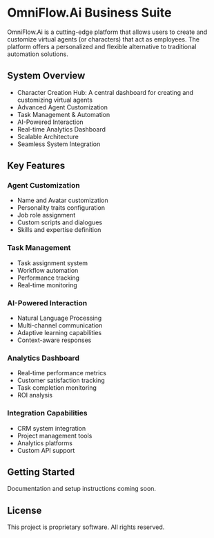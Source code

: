 # OmniFlow.Ai Business Suite

OmniFlow.Ai is a cutting-edge platform that allows users to create and customize virtual agents (or characters) that act as employees. The platform offers a personalized and flexible alternative to traditional automation solutions.

## System Overview

- Character Creation Hub: A central dashboard for creating and customizing virtual agents
- Advanced Agent Customization
- Task Management & Automation
- AI-Powered Interaction
- Real-time Analytics Dashboard
- Scalable Architecture
- Seamless System Integration

## Key Features

### Agent Customization
- Name and Avatar customization
- Personality traits configuration
- Job role assignment
- Custom scripts and dialogues
- Skills and expertise definition

### Task Management
- Task assignment system
- Workflow automation
- Performance tracking
- Real-time monitoring

### AI-Powered Interaction
- Natural Language Processing
- Multi-channel communication
- Adaptive learning capabilities
- Context-aware responses

### Analytics Dashboard
- Real-time performance metrics
- Customer satisfaction tracking
- Task completion monitoring
- ROI analysis

### Integration Capabilities
- CRM system integration
- Project management tools
- Analytics platforms
- Custom API support

## Getting Started

Documentation and setup instructions coming soon.

## License

This project is proprietary software. All rights reserved.
